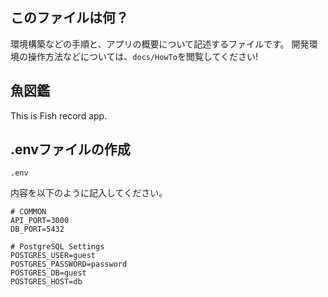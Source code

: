 ## このファイルは何？
環境構築などの手順と、アプリの概要について記述するファイルです。  開発環境の操作方法などについては、`docs/HowTo`を閲覧してください!  

## 魚図鑑  
This is Fish record app.  

## .envファイルの作成
`.env`  

内容を以下のように記入してください。  
```
# COMMON
API_PORT=3000
DB_PORT=5432

# PostgreSQL Settings
POSTGRES_USER=guest
POSTGRES_PASSWORD=password
POSTGRES_DB=guest
POSTGRES_HOST=db
```